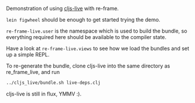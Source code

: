 Demonstration of using [cljs-live](https://www.github.com/mhuebert/cljs-live) with re-frame.

`lein figwheel` should be enough to get started trying the demo.

`re-frame-live.user` is the namespace which is used to build the bundle,
so everything required here should be available to the compiler state.

Have a look at `re-frame-live.views` to see how we load the bundles and set up a simple REPL.

To re-generate the bundle, clone cljs-live into the same directory as re_frame_live, and run

```bash
../cljs_live/bundle.sh live-deps.clj
```

cljs-live is still in flux, YMMV :).